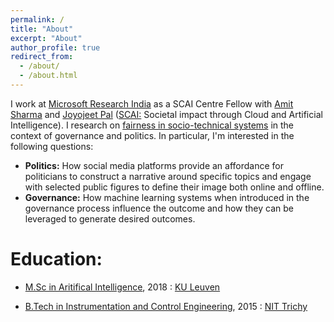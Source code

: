 ```yaml
---
permalink: /
title: "About"
excerpt: "About"
author_profile: true
redirect_from: 
  - /about/
  - /about.html
---
```


I work at [Microsoft Research India](https://www.microsoft.com/en-us/research/lab/microsoft-research-india/) as a SCAI Centre Fellow with [Amit Sharma](http://www.amitsharma.in/) and [Joyojeet Pal](http://joyojeet.people.si.umich.edu/) ([SCAI:](https://www.microsoft.com/en-us/research/group/scai/) Societal impact through Cloud and Artificial Intelligence). I research on [fairness in socio-technical systems](http://sorelle.friedler.net/papers/sts_fat2019.pdf) in the context of governance and politics. In particular, I'm interested in the following questions:
* **Politics:** How social media platforms provide an affordance for politicians to construct a narrative around specific topics and engage with selected public figures to define their image both online and offline.
* **Governance:** How machine learning systems when introduced in the governance process influence the outcome and how they can be leveraged to generate desired outcomes.

# Education:
* [M.Sc in Aritifical Intelligence](https://wms.cs.kuleuven.be/cs/studeren/master-artificial-intelligence), 2018
:   [KU Leuven](https://www.kuleuven.be/english/)

* [B.Tech in Instrumentation and Control Engineering](https://www.nitt.edu/home/academics/departments/ice/), 2015
:   [NIT Trichy](https://www.nitt.edu/)
